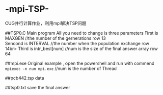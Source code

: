 # -mpi-TSP-
CUG并行计算作业，利用mpi解决TSP问题

##TSP0.C
Main program
All you need to change is three parameters
First is MAXGEN  //the number of the gernerations                     row 13<br>
Sencond is INTERVAL //the number when the population exchange         row 14br>
Third is intr_best[num] //num is the size of the final answer array   row 64<br>
  

##mpi.exe
Original example , open the powershell and run with commend `mpiexec -n num mpi.exe`  //num is the number of Thread

##pcb442.tsp
data

##tsp0.txt 
save the final answer

